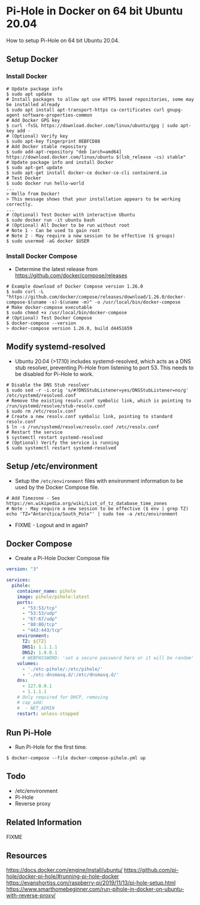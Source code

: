 # Pi-Hole in Docker on 64 bit Ubuntu 20.04

How to setup Pi-Hole on 64 bit Ubuntu 20.04.

## Setup Docker

### Install Docker

```shell
# Update package info
$ sudo apt update
# Install packages to allow apt use HTTPS based repositories, some may be installed already
$ sudo apt install apt-transport-https ca-certificates curl gnupg-agent software-properties-common
# Add Docker GPG key
$ curl -fsSL https://download.docker.com/linux/ubuntu/gpg | sudo apt-key add -
# (Optional) Verify key
$ sudo apt-key fingerprint 0EBFCD88
# Add Docker stable repository
$ sudo add-apt-repository "deb [arch=amd64] https://download.docker.com/linux/ubuntu $(lsb_release -cs) stable"
# Update package info and install Docker
$ sudo apt-get update
$ sudo apt-get install docker-ce docker-ce-cli containerd.io
# Test Docker
$ sudo docker run hello-world
...
> Hello from Docker!
> This message shows that your installation appears to be working correctly.
...
# (Optional) Test Docker with interactive Ubuntu
$ sudo docker run -it ubuntu bash
# (Optional) All Docker to be run without root
# Note 1 - Can be used to gain root
# Note 2 - May require a new session to be effective ($ groups)
$ sudo usermod -aG docker $USER
```

### Install Docker Compose

* Determine the latest release from https://github.com/docker/compose/releases

```shell
# Example download of Docker Compose version 1.26.0
$ sudo curl -L "https://github.com/docker/compose/releases/download/1.26.0/docker-compose-$(uname -s)-$(uname -m)" -o /usr/local/bin/docker-compose
# Make docker-compose executable
$ sudo chmod +x /usr/local/bin/docker-compose
# (Optional) Test Docker Compose
$ docker-compose --version
> docker-compose version 1.26.0, build d4451659
````

## Modify systemd-resolved

* Ubuntu 20.04 (>17.10) includes systemd-resolved, which acts as a DNS stub resolver, preventing Pi-Hole from listening to port 53. This needs to be disabled for Pi-Hole to work.

```shell
# Disable the DNS Stub resolver
$ sudo sed -r -i.orig 's/#?DNSStubListener=yes/DNSStubListener=no/g' /etc/systemd/resolved.conf
# Remove the existing resolv.conf symbolic link, which is pointing to /run/systemd/resolve/stub-resolv.conf
$ sudo rm /etc/resolv.conf
# Create a new resolv.conf symbolic link, pointing to standard resolv.conf
$ ln -s /run/systemd/resolve/resolv.conf /etc/resolv.conf
# Restart the service
$ systemctl restart systemd-resolved
# (Optional) Verify the service is running
$ sudo systemctl restart systemd-resolved
```

## Setup /etc/environment

* Setup the `/etc/environment` files with environment information to be used by the Docker Compose file.

```shell
# Add Timezone - See https://en.wikipedia.org/wiki/List_of_tz_database_time_zones
# Note - May require a new session to be effective ($ env | grep TZ)
echo 'TZ="Antarctica/South_Pole"' | sudo tee -a /etc/environment
```

* FIXME - Logout and in again?

## Docker Compose

* Create a Pi-Hole Docker Compose file

```yaml
version: "3"

services:
  pihole:
    container_name: pihole
    image: pihole/pihole:latest
    ports:
      - "53:53/tcp"
      - "53:53/udp"
      - "67:67/udp"
      - "80:80/tcp"
      - "443:443/tcp"
    environment:
      TZ: ${TZ}
      DNS1: 1.1.1.1
      DNS2: 1.0.0.1
      # WEBPASSWORD: 'set a secure password here or it will be random'
    volumes:
      - './etc-pihole/:/etc/pihole/'
      - './etc-dnsmasq.d/:/etc/dnsmasq.d/'
    dns:
      - 127.0.0.1
      - 1.1.1.1
    # Only required for DHCP, removing
    # cap_add:
    #  - NET_ADMIN
    restart: unless-stopped
```

## Run Pi-Hole

* Run Pi-Hole for the first time.

```shell
$ docker-compose --file docker-compose-pihole.yml up
```

## Todo
* /etc/environment
* Pi-Hole
* Reverse proxy



## Related Information

FIXME

## Resources
https://docs.docker.com/engine/install/ubuntu/
https://github.com/pi-hole/docker-pi-hole/#running-pi-hole-docker
https://evanshortiss.com/raspberry-pi/2019/11/13/pi-hole-setup.html
https://www.smarthomebeginner.com/run-pihole-in-docker-on-ubuntu-with-reverse-proxy/
